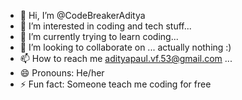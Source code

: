 - 👋 Hi, I’m @CodeBreakerAditya
- 👀 I’m interested in coding and tech stuff...
- 🌱 I’m currently trying to learn coding...
- 💞️ I’m looking to collaborate on ... actually nothing :)
- 📫 How to reach me adityapaul.vf.53@gmail.com ...
- 😄 Pronouns: He/her
- ⚡ Fun fact: Someone teach me coding for free

<!---
CodeBreakerAditya/CodeBreakerAditya is a ✨ special ✨ repository because its `README.md` (this file) appears on your GitHub profile.
You can click the Preview link to take a look at your changes.
--->
